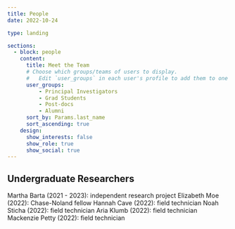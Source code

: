 ```yaml
---
title: People
date: 2022-10-24

type: landing

sections:
  - block: people
    content:
      title: Meet the Team
      # Choose which groups/teams of users to display.
      #   Edit `user_groups` in each user's profile to add them to one or more of these groups.
      user_groups:
          - Principal Investigators
          - Grad Students
          - Post-docs
          - Alumni
      sort_by: Params.last_name
      sort_ascending: true
    design:
      show_interests: false
      show_role: true
      show_social: true
---
```


## Undergraduate Researchers
Martha Barta (2021 - 2023): independent research project
Elizabeth Moe (2022): Chase-Noland fellow
Hannah Cave (2022): field technician
Noah Sticha (2022): field technician
Aria Klumb (2022): field technician
Mackenzie Petty (2022): field technician

